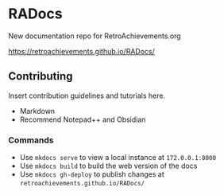 # RADocs
New documentation repo for RetroAchievements.org

https://retroachievements.github.io/RADocs/

## Contributing

Insert contribution guidelines and tutorials here.

- Markdown
- Recommend Notepad++ and Obsidian

### Commands

- Use `mkdocs serve` to view a local instance at `172.0.0.1:8000`
- Use `mkdocs build` to build the web version of the docs
- Use `mkdocs gh-deploy` to publish changes at `retroachievements.github.io/RADocs/`
